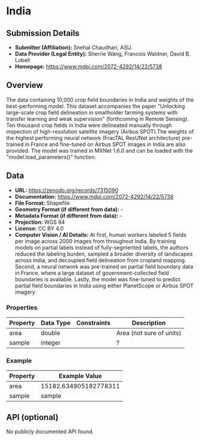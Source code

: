 # India
## Submission Details

- **Submitter (Affiliation):** Snehal Chaudhari, ASU.
- **Data Provider (Legal Entity):** Sherrie Wang, Francois Waldner, David B. Lobell
- **Homepage:** https://www.mdpi.com/2072-4292/14/22/5738

## Overview
The data containing 10,000 crop field boundaries in India and weights of the best-performing model. This dataset accompanies the paper "Unlocking large-scale crop field delineation in smallholder farming systems with transfer learning and weak supervision" (forthcoming in Remote Sensing). Ten thousand crop fields in India were delineated manually through inspection of high-resolution satellite imagery (Airbus SPOT).The weights of the highest performing neural network (FracTAL ResUNet architecture) pre-trained in France and fine-tuned on Airbus SPOT images in India are also provided. The model was trained in MXNet 1.6.0 and can be loaded with the "model.load_parameters()" function.

## Data

<!-- Any important information about your field boundary data and metadata,
e.g. in which format and projection the geometry is provided. -->

- **URL:** https://zenodo.org/records/7315090
- **Documentation:**  https://www.mdpi.com/2072-4292/14/22/5738
- **File Format:** Shapefile
- **Geometry Format (if different from data):** -
- **Metadata Format (if different from data):** -
- **Projection:** WGS 84
- **License:** CC BY 4.0
- **Computer Vision / AI Details:** At first, human workers labeled 5 fields per image across 2000 images from throughout India. By training models on partial labels instead of fully-segmented labels, the authors reduced the labeling burden, sampled a broader diversity of landscapes across India, and decoupled field delineation from cropland mapping. Second, a neural network was pre-trained on partial field boundary data in France, where a large dataset of government-collected field boundaries is available. Lastly, the model was fine-tuned to predict partial field boundaries in India using either PlanetScope or Airbus SPOT imagery. 


### Properties

<!-- A list of properties with e.g. a short description, data type, constraints such as value range or allowed values, etc. This can be found by opening the data file in qgis, then 
   right clicking on the layer and selecting 'layer properties', and then going to the 'fields' section. The 'name' in qgis is the property in this table, and the 'Type name' is the Data Type -->

| Property | Data Type | Constraints | Description       |
| -------- | --------- | ----------- | ----------------- |
| area     | double    |             | Area (not sure of units)   |
| sample   | integer   |             | ?                 |

### Example

| Property   | Example Value    |
| ---------- | ---------------- |
| area       | 15182.634905182778311 |
| sample     | sample           |

## API (optional)

No publicly documented API found.

